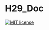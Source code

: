 # H29_Doc
[![MIT license](https://img.shields.io/badge/license-MIT-brightgreen.svg)](http://opensource.org/licenses/MIT)
